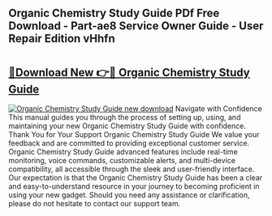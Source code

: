 ## Organic Chemistry Study Guide PDf Free Download - Part-ae8 Service Owner Guide - User Repair Edition vHhfn

# <h2><a href="http://bc85449.oget.top/?id=Organic+Chemistry+Study+Guide">🔗Download New 👉🔴 Organic Chemistry Study Guide</a></h2>

[![Organic Chemistry Study Guide new download](https://i.imgur.com/5g1atiW.png)](http://bc85449.oget.top/?id=Organic+Chemistry+Study+Guide)
Navigate with Confidence This manual guides you through the process of setting up, using, and maintaining your new Organic Chemistry Study Guide with confidence. Thank You for Your Support Organic Chemistry Study Guide We value your feedback and are committed to providing exceptional customer service. Organic Chemistry Study Guide advanced features include real-time monitoring, voice commands, customizable alerts, and multi-device compatibility, all accessible through the sleek and user-friendly interface. Our expectation is that the Organic Chemistry Study Guide has been a clear and easy-to-understand resource in your journey to becoming proficient in using your new gadget. Should you need any assistance or clarification, please do not hesitate to contact our support team.
